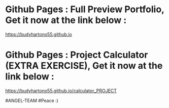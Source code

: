 # Github Pages : Full Preview Portfolio, Get it now at the link below :

https://budyhartono55.github.io

# Github Pages : Project Calculator (EXTRA EXERCISE), Get it now at the link below :

https://budyhartono55.github.io/calculator_PROJECT


#ANGEL-TEAM
#Peace :)
